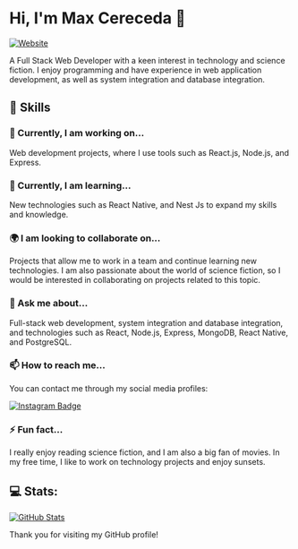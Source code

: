 # Hi, I'm Max Cereceda 👋
[![Website](https://img.shields.io/badge/Website-maxcereceda.com-blue)](https://maxcereceda.com/)

A Full Stack Web Developer with a keen interest in technology and science fiction. I enjoy programming and have experience in web application development, as well as system integration and database integration.

## 🚀 Skills

### 🔭 Currently, I am working on...
Web development projects, where I use tools such as React.js, Node.js, and Express.

### 🌱 Currently, I am learning...
New technologies such as React Native, and Nest Js to expand my skills and knowledge.

### 🌍 I am looking to collaborate on...
Projects that allow me to work in a team and continue learning new technologies. I am also passionate about the world of science fiction, so I would be interested in collaborating on projects related to this topic.

### 💬 Ask me about...
Full-stack web development, system integration and database integration, and technologies such as React, Node.js, Express, MongoDB, React Native, and PostgreSQL.

### 📫 How to reach me...
You can contact me through my social media profiles:

[![Instagram Badge](https://img.shields.io/badge/Instagram-cereceda1991-red)](https://www.instagram.com/cereceda1991)

### ⚡ Fun fact...
I really enjoy reading science fiction, and I am also a big fan of movies. In my free time, I like to work on technology projects and enjoy sunsets.

## 💻 Stats:
[![GitHub Stats](https://github-readme-stats.vercel.app/api?username=cereceda1991&show_icons=true&theme=radical)](https://github.com/cereceda1991)

Thank you for visiting my GitHub profile!
